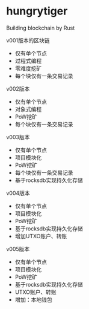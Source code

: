 # hungrytiger
Building blockchain by Rust

v001版本的区块链
 * 仅有单个节点
 * 过程式编程
 * 零难度挖矿
 * 每个块仅有一条交易记录

v002版本
 * 仅有单个节点
 * 对象式编程
 * PoW挖矿
 * 每个块仅有一条交易记录

v003版本
 * 仅有单个节点
 * 项目模块化
 * PoW挖矿
 * 每个块仅有一条交易记录
 * 基于rocksdb实现持久化存储


v004版本
 * 仅有单个节点
 * 项目模块化
 * PoW挖矿
 * 基于rocksdb实现持久化存储
 * 增加UTXO账户、转账

v005版本
 * 仅有单个节点
 * 项目模块化
 * PoW挖矿
 * 基于rocksdb实现持久化存储
 * UTXO账户、转账
 * 增加：本地钱包
